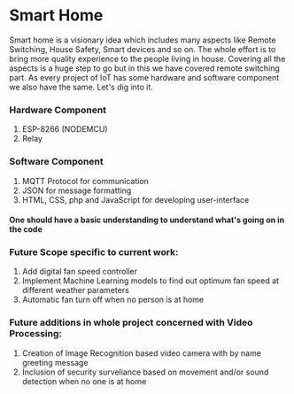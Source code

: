 # Smart Home
Smart home is a visionary idea which includes many aspects like Remote Switching, House Safety, Smart devices and so on. The whole effort is to bring more quality experience to the people living in house.
Covering all the aspects is a huge step to go but in this we have covered remote switching part. As every project of IoT has some hardware and software component we also have the same.
Let's dig into it.

### Hardware Component
1. ESP-8266 (NODEMCU)
2. Relay 

### Software Component
1. MQTT Protocol for communication
2. JSON for message formatting
3. HTML, CSS, php and JavaScript for developing user-interface

#### One should have a basic understanding to understand what's going on in the code

### Future Scope specific to current work:
1. Add digital fan speed controller
2. Implement Machine Learning models to find out optimum fan speed at different weather parameters
3. Automatic fan turn off when no person is at home

### Future additions in whole project concerned with Video Processing:
1. Creation of Image Recognition based video camera with by name greeting message
2. Inclusion of security surveliance based on movement and/or sound detection when no one is at home

